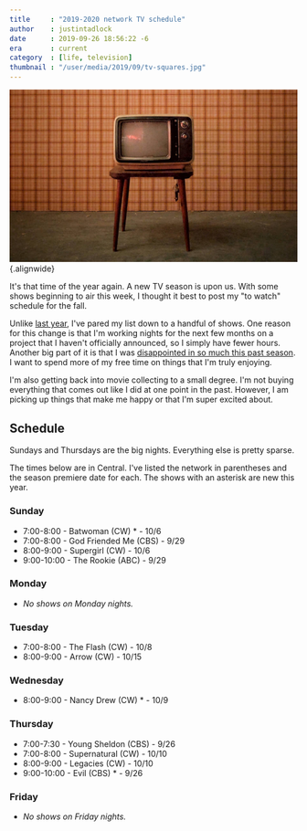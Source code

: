 ```yaml
---
title     : "2019-2020 network TV schedule"
author    : justintadlock
date      : 2019-09-26 18:56:22 -6
era       : current
category  : [life, television]
thumbnail : "/user/media/2019/09/tv-squares.jpg"
---
```


![Old CRT TV sitting in front of a square-patterned wall.](/user/media/2019/09/tv-squares.jpg){.alignwide}

It's that time of the year again. A new TV season is upon us. With some shows beginning to air this week, I thought it best to post my "to watch" schedule for the fall.

Unlike [last year](/archives/2018/09/24/2018-2019-network-tv-schedule), I've pared my list down to a handful of shows.  One reason for this change is that I'm working nights for the next few months on a project that I haven't officially announced, so I simply have fewer hours.  Another big part of it is that I was [disappointed in so much this past season](/archives/2019/06/30/2018-2019-network-tv-review).  I want to spend more of my free time on things that I'm truly enjoying.

I'm also getting back into movie collecting to a small degree.  I'm not buying everything that comes out like I did at one point in the past.  However, I am picking up things that make me happy or that I'm super excited about.

## Schedule

Sundays and Thursdays are the big nights. Everything else is pretty sparse.

The times below are in Central. I've listed the network in parentheses and the season premiere date for each. The shows with an asterisk are new this year.

### Sunday

* 7:00-8:00  - Batwoman (CW) *       - 10/6
* 7:00-8:00  - God Friended Me (CBS) - 9/29
* 8:00-9:00  - Supergirl (CW)        - 10/6
* 9:00-10:00 - The Rookie (ABC)      - 9/29

### Monday

* _No shows on Monday nights._

### Tuesday

* 7:00-8:00  - The Flash (CW) - 10/8
* 8:00-9:00  - Arrow (CW)     - 10/15

### Wednesday

* 8:00-9:00 - Nancy Drew (CW) * - 10/9

### Thursday

* 7:00-7:30  - Young Sheldon (CBS) - 9/26
* 7:00-8:00  - Supernatural (CW)   - 10/10
* 8:00-9:00  - Legacies (CW)       - 10/10
* 9:00-10:00 - Evil (CBS) *        - 9/26

### Friday

* _No shows on Friday nights._
